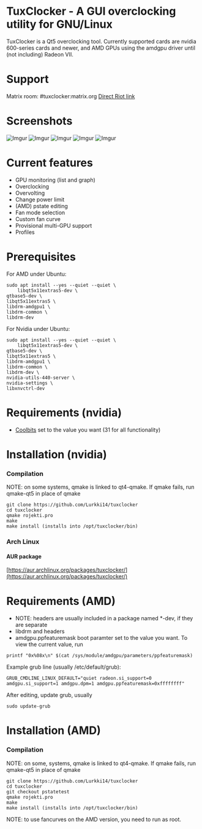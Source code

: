 TuxClocker - A GUI overclocking utility for GNU/Linux
========================================
TuxClocker is a Qt5 overclocking tool. Currently supported cards are nvidia 600-series cards and newer, and AMD GPUs using the amdgpu driver until (not including) Radeon VII.

# Support
Matrix room: #tuxclocker:matrix.org [Direct Riot link](https://riot.im/app/#/room/#tuxclocker:matrix.org)

# Screenshots

![Imgur](https://i.imgur.com/fn8MoNj.png) ![Imgur](https://i.imgur.com/fuKIVW7.png) ![Imgur](https://i.imgur.com/cZCNzmN.png) ![Imgur](https://i.imgur.com/qkp2p7V.png) ![Imgur](https://i.imgur.com/TpmU8PD.png)

# Current features
- GPU monitoring (list and graph)
- Overclocking
- Overvolting
- Change power limit
- (AMD) pstate editing
- Fan mode selection
- Custom fan curve
- Provisional multi-GPU support
- Profiles

# Prerequisites

For AMD under Ubuntu:

    sudo apt install --yes --quiet --quiet \
    	libqt5x11extras5-dev \
	qtbase5-dev \
	libqt5x11extras5 \
	libdrm-amdgpu1 \
	libdrm-common \
	libdrm-dev

For Nvidia under Ubuntu:

    sudo apt install --yes --quiet --quiet \
    	libqt5x11extras5-dev \
	qtbase5-dev \
	libqt5x11extras5 \
	libdrm-amdgpu1 \
	libdrm-common \
	libdrm-dev \
	nvidia-utils-440-server \
	nvidia-settings \
	libxnvctrl-dev

# Requirements (nvidia)

- [Coolbits](https://wiki.archlinux.org/index.php/NVIDIA/Tips_and_tricks#Enabling_overclocking) set to the value you want (31 for all functionality)

# Installation (nvidia)

### Compilation

NOTE: on some systems, qmake is linked to qt4-qmake. If qmake fails, run qmake-qt5 in place of qmake

```
git clone https://github.com/Lurkki14/tuxclocker
cd tuxclocker
qmake rojekti.pro
make
make install (installs into /opt/tuxclocker/bin)
```
### Arch Linux
#### AUR package
[https://aur.archlinux.org/packages/tuxclocker/](https://aur.archlinux.org/packages/tuxclocker/)

# Requirements (AMD)

- NOTE: headers are usually included in a package named \*-dev, if they are separate
- libdrm and headers
- amdgpu.ppfeaturemask boot paramter set to the value you want. To view the current value, run 

```
printf "0x%08x\n" $(cat /sys/module/amdgpu/parameters/ppfeaturemask)
```

Example grub line (usually /etc/default/grub):	

```
GRUB_CMDLINE_LINUX_DEFAULT="quiet radeon.si_support=0 amdgpu.si_support=1 amdgpu.dpm=1 amdgpu.ppfeaturemask=0xffffffff"
```
	
After editing, update grub, usually 

```
sudo update-grub
```

# Installation (AMD)

### Compilation

NOTE: on some, systems, qmake is linked to qt4-qmake. If qmake fails, run qmake-qt5 in place of qmake

```
git clone https://github.com/Lurkki14/tuxclocker
cd tuxclocker
git checkout pstatetest
qmake rojekti.pro
make
make install (installs into /opt/tuxclocker/bin)
```
NOTE: to use fancurves on the AMD version, you need to run as root.
